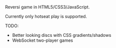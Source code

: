 Reversi game in HTML5/CSS3/JavaScript.

Currently only hotseat play is supported.

TODO:
* Better looking discs with CSS gradients/shadows
* WebSocket two-player games
